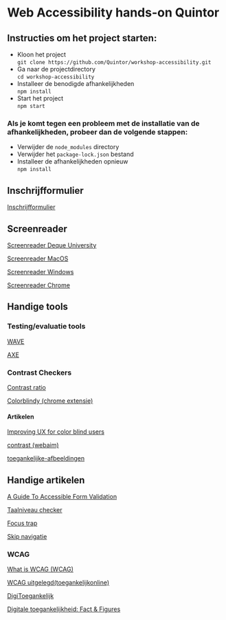 # Web Accessibility hands-on Quintor

## Instructies om het project starten:

- Kloon het project <br/> `git clone https://github.com/Quintor/workshop-accessibility.git`
- Ga naar de projectdirectory <br/> `cd workshop-accessibility`
- Installeer de benodigde afhankelijkheden <br/> `npm install`
- Start het project <br/> `npm start`

### Als je komt tegen een probleem met de installatie van de afhankelijkheden, probeer dan de volgende stappen:

- Verwijder de `node_modules` directory <br/> 
- Verwijder het `package-lock.json` bestand 
- Installeer de afhankelijkheden opnieuw <br/> `npm install`

## Inschrijfformulier

[Inschrijfformulier](https://rni-webform.rvig.nl/nl)

## Screenreader

[Screenreader Deque University](https://dequeuniversity.com/screenreaders/)

[Screenreader MacOS](https://toegankelijkonline.nl/artikelen/zelf-testen-met-screenreaders-voiceover-macos)

[Screenreader Windows](https://toegankelijkonline.nl/artikelen/zelf-testen-met-screenreaders-nvda-windows)

[Screenreader Chrome](https://chromewebstore.google.com/detail/screen-reader/kgejglhpjiefppelpmljglcjbhoiplfn)

## Handige tools

### Testing/evaluatie tools

[WAVE](https://chromewebstore.google.com/detail/wave-evaluation-tool/jbbplnpkjmmeebjpijfedlgcdilocofh)

[AXE](https://chromewebstore.google.com/detail/axe-devtools-web-accessib/lhdoppojpmngadmnindnejefpokejbdd)

### Contrast Checkers

[Contrast ratio](https://webaim.org/resources/contrastchecker/)

[Colorblindy (chrome extensie)](https://chromewebstore.google.com/detail/colorblindly/floniaahmccleoclneebhhmnjgdfijgg)

#### Artikelen

[Improving UX for color blind users](https://www.smashingmagazine.com/2016/06/improving-ux-for-color-blind-users/)

[contrast (webaim)](https://webaim.org/articles/contrast/)

[toegankelijke-afbeeldingen](https://toegankelijkonline.nl/artikelen/toegankelijke-afbeeldingen)

## Handige artikelen

[A Guide To Accessible Form Validation](https://www.smashingmagazine.com/2023/02/guide-accessible-form-validation/)

[Taalniveau checker](ishetb1.nl)

[Focus trap](https://github.com/focus-trap/focus-trap)

[Skip navigatie](https://webaim.org/techniques/skipnav)

### WCAG

[What is WCAG (WCAG)](https://wcag.com/resource/what-is-wcag/)

[WCAG uitgelegd(toegankelijkonline)](https://toegankelijkonline.nl/wcag-uitgelegd)

[DigiToegankelijk](https://www.digitoegankelijk.nl/)

[Digitale toegankelijkheid: Fact & Figures](https://www.webaccessibilityaward.nl/digitale-toegankelijkheid/fact-figures/)
